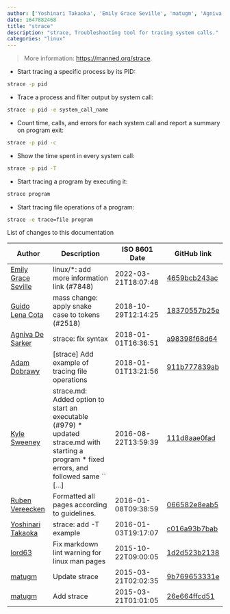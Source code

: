 ```yaml
---
author: ['Yoshinari Takaoka', 'Emily Grace Seville', 'matugm', 'Agniva De Sarker', 'Kyle Sweeney', 'lord63', 'Guido Lena Cota', 'Ruben Vereecken', 'Adam Dobrawy']
date: 1647882468
title: "strace"
description: "strace, Troubleshooting tool for tracing system calls."
categories: "linux"
---
```

> More information: <https://manned.org/strace>.

- Start tracing a specific process by its PID:

```bash
strace -p pid
```

- Trace a process and filter output by system call:

```bash
strace -p pid -e system_call_name
```

- Count time, calls, and errors for each system call and report a summary on program exit:

```bash
strace -p pid -c
```

- Show the time spent in every system call:

```bash
strace -p pid -T
```

- Start tracing a program by executing it:

```bash
strace program
```

- Start tracing file operations of a program:

```bash
strace -e trace=file program
```
List of changes to this documentation


Author | Description | ISO 8601 Date | GitHub link
------|-----|-----|-----
[Emily Grace Seville](mailto:emilyseville7cf@gmail.com) | linux/*: add more information link (#7848) | 2022-03-21T18:07:48 | [4659bcb243ac](https://github.com/tldr-pages/tldr/commit/4659bcb243ac572c9e0c95117097801f1e62bda4)
[Guido Lena Cota](mailto:guido.lenacota@gmail.com) | mass change: apply snake case to tokens (#2518) | 2018-10-29T12:14:25 | [18370557b25e](https://github.com/tldr-pages/tldr/commit/18370557b25e5340d9ee5cfeee346ce8fcb4ef95)
[Agniva De Sarker](mailto:agnivade@yahoo.co.in) | strace: fix syntax | 2018-01-01T16:36:51 | [a98398f68d64](https://github.com/tldr-pages/tldr/commit/a98398f68d64ef45ab63dbe153f5fec4b822a7f3)
[Adam Dobrawy](mailto:ad-m@users.noreply.github.com) | [strace] Add example of tracing file operations | 2018-01-01T13:21:56 | [911b777839ab](https://github.com/tldr-pages/tldr/commit/911b777839ab534cbaed15db369f492b96aa3d55)
[Kyle Sweeney](mailto:KyleMDSweeney@gmail.com) | strace.md: Added option to start an executable (#979) * updated strace.md with starting a program * fixed errors, and followed same `` [...] | 2016-08-22T13:59:39 | [111d8aae0fad](https://github.com/tldr-pages/tldr/commit/111d8aae0fadd415829920fc55d5beaf1cfdd7c2)
[Ruben Vereecken](mailto:rubenvereecken@gmail.com) | Formatted all pages according to guidelines. | 2016-01-08T09:38:59 | [066582e8eab5](https://github.com/tldr-pages/tldr/commit/066582e8eab57bce9861cc8d379e158d61f1cc95)
[Yoshinari Takaoka](mailto:mumumu@mumumu.org) | strace: add -T example | 2016-01-03T19:17:07 | [c016a93b7bab](https://github.com/tldr-pages/tldr/commit/c016a93b7babc5eee3177a3b4df9215de60aef25)
[lord63](mailto:lord63.j@gmail.com) | Fix markdown lint warning for linux man pages | 2015-10-22T09:00:05 | [1d2d523b2138](https://github.com/tldr-pages/tldr/commit/1d2d523b21388c959e70b5037641b57b9e50a39a)
[matugm](mailto:matugm@gmail.com) | Update strace | 2015-03-21T02:02:35 | [9b769653331e](https://github.com/tldr-pages/tldr/commit/9b769653331ed8cc4edc8dbc9ebe0386c3937af8)
[matugm](mailto:matugm@gmail.com) | Add strace | 2015-03-21T01:01:05 | [26e664ffcd51](https://github.com/tldr-pages/tldr/commit/26e664ffcd510728150d56ca83e7d1c5a335b527)

